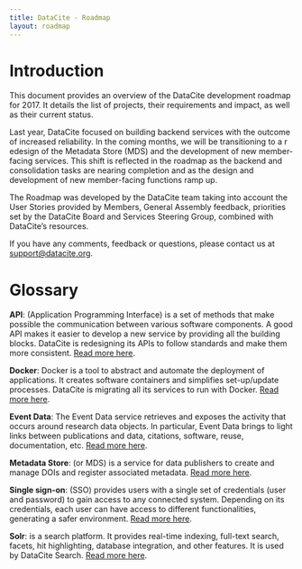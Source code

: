 ```yaml
---
title: DataCite - Roadmap
layout: roadmap
---
```


# Introduction

This document provides an overview of the DataCite development roadmap for 2017. It
details the list of projects, their requirements and impact, as well as their
current status.

Last year, DataCite focused on building backend services with the outcome of
increased reliability. In the coming months, we will be transitioning to a r
edesign of the Metadata Store (MDS) and the development of new member-facing
services. This shift is reflected in the roadmap as the backend and consolidation
tasks are nearing completion and as the design and development of new member-facing
functions ramp up.

The Roadmap was developed by the DataCite team taking into account the User
Stories provided by Members, General Assembly feedback, priorities set by the
DataCite Board and Services Steering Group, combined with DataCite’s resources.

If you have any comments, feedback or questions, please contact us at
[support@datacite.org](mailto:support@datacite.org).

# Glossary

**API**: (Application Programming Interface) is a set of methods that make possible the communication between various software components. A good API makes it easier to develop a new service by providing all the building blocks. DataCite is redesigning its APIs to follow standards and make them more consistent. [Read more here](https://en.wikipedia.org/wiki/Application_programming_interface).

**Docker**: Docker is a tool to abstract and automate the deployment of applications. It creates software containers and simplifies set-up/update processes. DataCite is migrating all its services to run with Docker. [Read more here](https://en.wikipedia.org/wiki/Docker_(software)).

**Event Data**: The Event Data service retrieves and exposes the activity that occurs around research data objects. In particular, Event Data brings to light links between publications and data, citations, software, reuse, documentation, etc. [Read more here](https://www.datacite.org/eventdata.html).

**Metadata Store**: (or MDS) is a service for data publishers to create and manage DOIs and register associated metadata. [Read more here](https://www.datacite.org/dois.html).

**Single sign-on**: (SSO) provides users with a single set of credentials (user and password) to gain access to any connected system. Depending on its credentials, each user can have access to different functionalities, generating a safer environment. [Read more here](https://en.wikipedia.org/wiki/Single_sign-on).

**Solr**: is a search platform. It provides real-time indexing, full-text search, facets, hit highlighting, database integration, and other features. It is used by DataCite Search. [Read more here](https://en.wikipedia.org/wiki/Apache_Solr).
